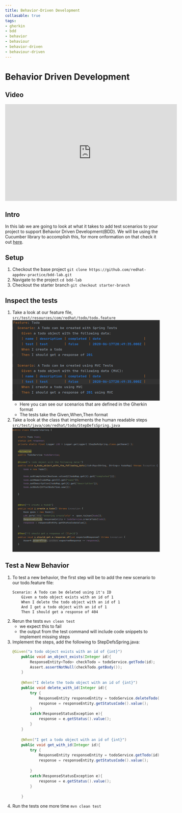 ```yaml
---
title: Behavior-Driven Development
collasable: true
tags:
- gherkin
- bdd
- behavior
- behaviour
- behavior-driven
- behaviour-driven
---
```

# Behavior Driven Development
## Video
<iframe width="560" height="315" src="https://www.youtube.com/embed/ZhDSNBoTYJc" frameborder="0" allow="accelerometer; autoplay; clipboard-write; encrypted-media; gyroscope; picture-in-picture" allowfullscreen></iframe>

## Intro
In this lab we are going to look at what it takes to add test scenarios to your project to support
Behavior Driven Development(BDD). We will be using the Cucumber library to accomplish this, for more onformation
on that check it out [here](https://cucumber.io/).

## Setup
1. Checkout the base project `git clone https://github.com/redhat-appdev-practice/bdd-lab.git`
2. Navigate to the project `cd bdd-lab`
3. Checkout the starter branch `git checkout starter-branch`

## Inspect the tests
1. Take a look at our feature file, `src/test/resources/com/redhat/todo/todo.feature`
   ![Feature File Screenshot](https://github.com/redhat-appdev-practice/bdd-lab/blob/main/assets/feature.PNG?raw=true)
    - Here you can see our scenarios that are defined in the Gherkin format
    - The tests take the Given,When,Then format
2. Take a look at the class that implements the human readable steps `src/test/java/com/redhat/todo/StepDefsSpring.java`
   ![Step definitions screenshot](https://github.com/redhat-appdev-practice/bdd-lab/blob/main/assets/stepDefs.PNG?raw=true)

## Test a New Behavior
1. To test a new behavior, the first step will be to add the new scenario to our todo.feature file:
    ```gherkin
    Scenario: A Todo can be deleted using it's ID
        Given a todo object exists with an id of 1
        When I delete the todo object with an id of 1
        And I get a todo object with an id of 1
        Then I should get a response of 404
    ```
1. Rerun the tests `mvn clean test`
    - we expect this to fail
    - the output from the test command will include code snippets to implement missing steps
1. Implement the steps, add the following to StepDefsSpring.java:
    ```java
    @Given("a todo object exists with an id of {int}")
        public void an_object_exists(Integer id){
            ResponseEntity<Todo> checkTodo = todoService.getTodo(id);
            Assert.assertNotNull(checkTodo.getBody());
        }

        @When("I delete the todo object with an id of {int}")
        public void delete_with_id(Integer id){
            try {
                ResponseEntity responseEntity = todoService.deleteTodo(id);
                response = responseEntity.getStatusCode().value();
            }
            catch(ResponseStatusException e){
                response = e.getStatus().value();
            }
        }

        @When("I get a todo object with an id of {int}")
        public void get_with_id(Integer id){
            try {
                ResponseEntity responseEntity = todoService.getTodo(id);
                response = responseEntity.getStatusCode().value();

            }
            catch(ResponseStatusException e){
                response = e.getStatus().value();
            }

        }
    ```
1. Run the tests one more time `mvn clean test`
